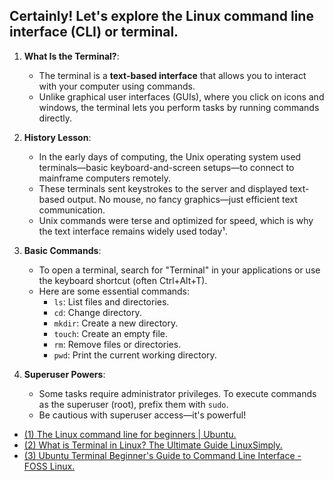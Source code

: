## Certainly! Let's explore the Linux command line interface (CLI) or **terminal**.

1. **What Is the Terminal?**:
   - The terminal is a **text-based interface** that allows you to interact with your computer using commands.
   - Unlike graphical user interfaces (GUIs), where you click on icons and windows, the terminal lets you perform tasks by running commands directly.

2. **History Lesson**:
   - In the early days of computing, the Unix operating system used terminals—basic keyboard-and-screen setups—to connect to mainframe computers remotely.
   - These terminals sent keystrokes to the server and displayed text-based output. No mouse, no fancy graphics—just efficient text communication.
   - Unix commands were terse and optimized for speed, which is why the text interface remains widely used today¹.

3. **Basic Commands**:
   - To open a terminal, search for "Terminal" in your applications or use the keyboard shortcut (often Ctrl+Alt+T).
   - Here are some essential commands:
     - `ls`: List files and directories.
     - `cd`: Change directory.
     - `mkdir`: Create a new directory.
     - `touch`: Create an empty file.
     - `rm`: Remove files or directories.
     - `pwd`: Print the current working directory.

4. **Superuser Powers**:
   - Some tasks require administrator privileges. To execute commands as the superuser (root), prefix them with `sudo`.
   - Be cautious with superuser access—it's powerful!


- [(1) The Linux command line for beginners | Ubuntu.](https://ubuntu.com/tutorials/command-line-for-beginners.)
- [(2) What is Terminal in Linux? The Ultimate Guide LinuxSimply.](https://linuxsimply.com/what-is-terminal-in-linux/.)
- [(3) Ubuntu Terminal Beginner's Guide to Command Line Interface - FOSS Linux.](https://www.fosslinux.com/101137/the-ubuntu-terminal-getting-started-with-the-command-line-interface.htm.)
